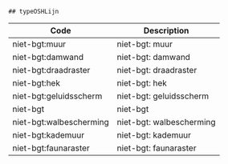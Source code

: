 	## typeOSHLijn			
				
|	Code	|	Description	|
|	---	|	---	|
|	niet-bgt:muur	|	niet-bgt: muur	|
|	niet-bgt:damwand	|	niet-bgt: damwand	|
|	niet-bgt:draadraster	|	niet-bgt: draadraster	|
|	niet-bgt:hek	|	niet-bgt: hek	|
|	niet-bgt:geluidsscherm	|	niet-bgt: geluidsscherm	|
|	niet-bgt	|	niet-bgt	|
|	niet-bgt:walbescherming	|	niet-bgt: walbescherming	|
|	niet-bgt:kademuur	|	niet-bgt: kademuur	|
|	niet-bgt:faunaraster	|	niet-bgt: faunaraster	|
